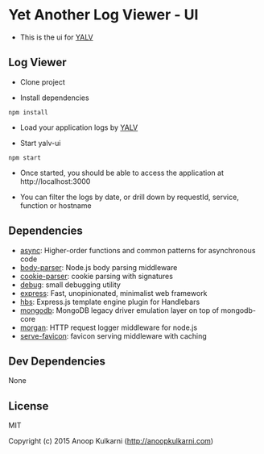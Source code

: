 # Yet Another Log Viewer - UI

- This is the ui for [YALV](https://github.com/marsinvasion/yalv)

## Log Viewer

- Clone project

- Install dependencies

```
npm install
```

- Load your application logs by [YALV](https://github.com/marsinvasion/yalv)

- Start yalv-ui
```
npm start
```
- Once started, you should be able to access the application at http://localhost:3000

- You can filter the logs by date, or drill down by requestId, service, function or hostname



## Dependencies

- [async](https://github.com/caolan/async): Higher-order functions and common patterns for asynchronous code
- [body-parser](https://github.com/expressjs/body-parser): Node.js body parsing middleware
- [cookie-parser](https://github.com/expressjs/cookie-parser): cookie parsing with signatures
- [debug](https://github.com/visionmedia/debug): small debugging utility
- [express](https://github.com/strongloop/express): Fast, unopinionated, minimalist web framework
- [hbs](https://github.com/donpark/hbs): Express.js template engine plugin for Handlebars
- [mongodb](https://github.com/mongodb/node-mongodb-native): MongoDB legacy driver emulation layer on top of mongodb-core
- [morgan](https://github.com/expressjs/morgan): HTTP request logger middleware for node.js
- [serve-favicon](https://github.com/expressjs/serve-favicon): favicon serving middleware with caching

## Dev Dependencies

None

## License

MIT

Copyright (c) 2015 Anoop Kulkarni (http://anoopkulkarni.com)

